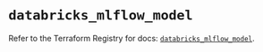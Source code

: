 # `databricks_mlflow_model`

Refer to the Terraform Registry for docs: [`databricks_mlflow_model`](https://registry.terraform.io/providers/databricks/databricks/1.81.1/docs/resources/mlflow_model).
